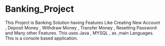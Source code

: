 # Banking_Project
This Project is Banking Solution having Features Like Creating New Account , Deposit Money , Withdraw Money , Transfer Money , Resetting Password and Many other Features. This uses Java , MYSQL , as ,main Languages. This is a console based application.
